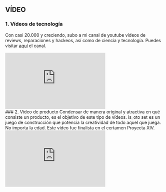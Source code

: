## VÍDEO

### 1. Vídeos de tecnología
Con casi 20.000 y creciendo, subo a mi canal de youtube vídeos de reviews, reparaciones y hackeos, así como de ciencia y tecnología. Puedes visitar <a href="https://www.youtube.com/channel/UCBmA7KGIfI_mYdq4mz-yrog/featured" target="_blank">aquí</a> el canal.
<iframe width="320" height="180" src="https://www.youtube.com/embed/urI6YutHkPs" frameborder="0" allow="accelerometer; autoplay; clipboard-write; encrypted-media; gyroscope; picture-in-picture" allowfullscreen></iframe>
<br>
### 2. Video de producto
Condensar de manera original y atractiva en qué consiste un producto, es el objetivo de este tipo de vídeos. is_oto set es un juego de construcción que potencia la creatividad de todo aquel que juega. No importa la edad. Este vídeo fue finalista en el certamen Proyecta XIV.
<iframe width="320" height="180" src="https://www.youtube.com/embed/0F-k1ALqsWY" frameborder="0" allow="accelerometer; autoplay; clipboard-write; encrypted-media; gyroscope; picture-in-picture" allowfullscreen></iframe>


<!-- Me apasiona la tecnología y la ciencia. Estudio unas carreras de la rama de las ciencias sociales, aun así tengo un alma cientifica. Siempre me gusta estar muy bien enterado de las novedades tecnologicas. Hace unos meses me abrí un canal de youtube en el que subo vídeos de reviews de gadgets, reparaciones o "hackeos". No tengo tantos vídeos como me gustaría porque llevan mucho tiempo de producir además de que a veces requieren de una inversión económica. El canal cuenta con casi 20.000 visitas, pero quiero seguir creciendo. Abajo te dejo el vídeo más visto del canal. También puedes ir directamente al canal pinchando --> 
